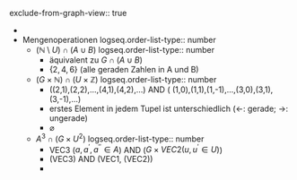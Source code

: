 exclude-from-graph-view:: true

-
- Mengenoperationen
  logseq.order-list-type:: number
	- $(\mathbb{N}\setminus U)\cap(A\cup B)$
	  logseq.order-list-type:: number
		- äquivalent zu $G\cap(A\cup B)$
		- $\lbrace2,4,6\rbrace$ (alle geraden Zahlen in A und B)
	- $(G\times\mathbb{N})\cap(U\times\mathbb{Z})$
	  logseq.order-list-type:: number
		- ((2,1),(2,2),...,(4,1),(4,2),...) AND ( (1,0),(1,1),(1,-1),...,(3,0),(3,1),(3,-1),...)
		- erstes Element in jedem Tupel ist unterschiedlich (<-: gerade; ->: ungerade)
		- $\varnothing$
	- $A^3\cap(G\times U^2)$
	  logseq.order-list-type:: number
		- VEC3 ($a,a^{\prime},a^{\prime\prime}\in A$) AND ($G\times VEC2(u,u^{\prime}\in U)$)
		- (VEC3) AND (VEC1, (VEC2))
		-